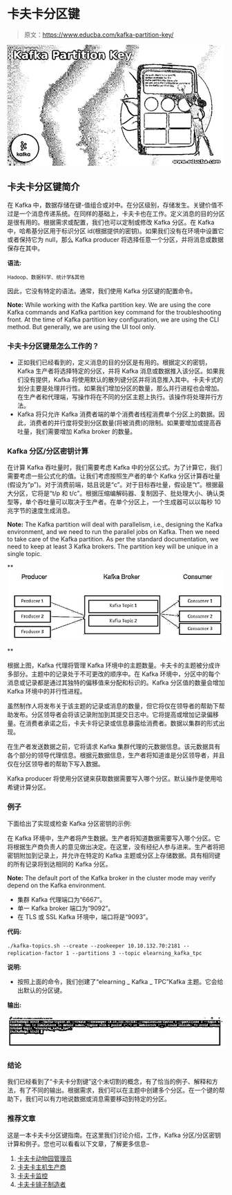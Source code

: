 # 卡夫卡分区键

> 原文：<https://www.educba.com/kafka-partition-key/>

![Kafka Partition Key](img/1ea6842095ee206ea0cf56e4f9cd2741.png)



## 卡夫卡分区键简介

在 Kafka 中，数据存储在键-值组合或对中。在分区级别，存储发生。关键价值不过是一个消息传递系统。在同样的基础上，卡夫卡也在工作。定义消息的目的分区是很有用的。根据需求或配置，我们也可以定制或修改 Kafka 分区。在 Kafka 中，哈希基分区用于标识分区 id(根据提供的密钥)。如果我们没有在环境中设置它或者保持它为 null，那么 Kafka producer 将选择任意一个分区，并将消息或数据保存在其中。

**语法:**

<small>Hadoop、数据科学、统计学&其他</small>

因此，它没有特定的语法。通常，我们使用 Kafka 分区键的配置命令。

**Note:** While working with the Kafka partition key. We are using the core Kafka commands and Kafka partition key command for the troubleshooting front. At the time of Kafka partition key configuration, we are using the CLI method. But generally, we are using the UI tool only.

### 卡夫卡分区键是怎么工作的？

*   正如我们已经看到的，定义消息的目的分区是有用的。根据定义的密钥，Kafka 生产者将选择特定的分区，并将 Kafka 消息或数据推入该分区。如果我们没有提供，Kafka 将使用默认的散列键分区并将消息推入其中。卡夫卡式的划分主要是处理并行性。如果我们增加分区的数量，那么并行进程也会增加。在生产者和代理端，写操作将在不同的分区主题上执行。该操作将处理并行方法。
*   Kafka 将只允许 Kafka 消费者端的单个消费者线程消费单个分区上的数据。因此，消费者的并行度将受到分区数量(将被消费)的限制。如果要增加或提高吞吐量，我们需要增加 Kafka broker 的数量。

### Kafka 分区/分区密钥计算

在计算 Kafka 吞吐量时，我们需要考虑 Kafka 中的分区公式。为了计算它，我们需要考虑一些公式化的值。让我们考虑按照生产者的单个 Kafka 分区计算吞吐量(假设为“p”)。对于消费前端，姑且说是“c”。对于目标吞吐量，假设是“t”。根据最大分区，它将是“t/p 和 t/c”。根据压缩编解码器、复制因子、批处理大小、确认类型等，单个吞吐量可以取决于生产者。在单个分区上，一个生成器可以以每秒 10 兆字节的速度生成消息。

**Note:** The Kafka partition will deal with parallelism, i.e., designing the Kafka environment, and we need to run the parallel jobs on Kafka. Then we need to take care of the Kafka partition. As per the standard documentation, we need to keep at least 3 Kafka brokers. The partition key will be unique in a single topic.

**![Kafka Partition Key](img/01a740bbf1ab7d1cef4ad21814bafe13.png)

** 

根据上图，Kafka 代理将管理 Kafka 环境中的主题数量。卡夫卡的主题被分成许多部分。主题中的记录处于不可更改的顺序中。在 Kafka 环境中，分区中的每个消息或记录都是通过其独特的偏移值来分配和标识的。Kafka 分区值的数量会增加 Kafka 环境中的并行性进程。

虽然制作人将发布关于该主题的记录或消息的数量，但它将仅在领导者的帮助下帮助发布。分区领导者会将该记录附加到其提交日志中。它将提高或增加记录偏移量。在消费者承诺之后，卡夫卡将记录或信息暴露给消费者。数据以集群的形式出现。

在生产者发送数据之前，它将请求 Kafka 集群代理的元数据信息。该元数据具有各个部分的领导代理信息。根据元数据信息，生产者将知道谁是分区领导者，并且仅在分区领导者的帮助下写入数据。

Kafka producer 将使用分区键来获取数据需要写入哪个分区。默认操作是使用哈希键计算分区。

### 例子

下面给出了实现或检查 Kafka 分区密钥的示例:

在 Kafka 环境中，生产者将产生数据。生产者将知道数据需要写入哪个分区。它将根据生产商负责人的意见做出决定。在这里，没有经纪人参与进来。生产者将把密钥附加到记录上，并允许在特定的 Kafka 主题或分区上存储数据。具有相同键的所有记录将到达相同的 Kafka 分区。

**Note:** The default port of the Kafka broker in the cluster mode may verify depend on the Kafka environment.

*   集群 Kafka 代理端口为“6667”。
*   单一 Kafka broker 端口为“9092”。
*   在 TLS 或 SSL Kafka 环境中，端口将是“9093”。

**代码:**

`./kafka-topics.sh --create --zookeeper 10.10.132.70:2181 --replication-factor 1 --partitions 3 --topic elearning_kafka_tpc`

**说明:**

*   按照上面的命令，我们创建了“elearning _ Kafka _ TPC”Kafka 主题。它会给出默认的分区键。

**输出:**

![Kafka Partition Key. 2JPG](img/82565636359ebd182fad8a1c9d63153b.png)



### 结论

我们已经看到了“卡夫卡分割键”这个未切割的概念，有了恰当的例子、解释和方法，有了不同的输出。根据需求，我们可以在主题中创建多个分区。在一个键的帮助下，我们可以有力地说数据或消息需要移动到特定的分区。

### 推荐文章

这是一本卡夫卡分区键指南。在这里我们讨论介绍，工作，Kafka 分区/分区密钥计算和例子。您也可以看看以下文章，了解更多信息–

1.  [卡夫卡动物园管理员](https://www.educba.com/kafka-zookeeper/)
2.  [卡夫卡主机生产商](https://www.educba.com/kafka-console-producer/)
3.  [卡夫卡监控](https://www.educba.com/kafka-monitoring/)
4.  [卡夫卡镜子制造者](https://www.educba.com/kafka-mirrormaker/)






